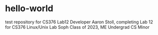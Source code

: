 # hello-world
test repository for CS376 Lab12
Developer Aaron Stoll, completing Lab 12 for CS376 Linux/Unix Lab
Soph Class of 2023, ME Undergrad CS Minor
